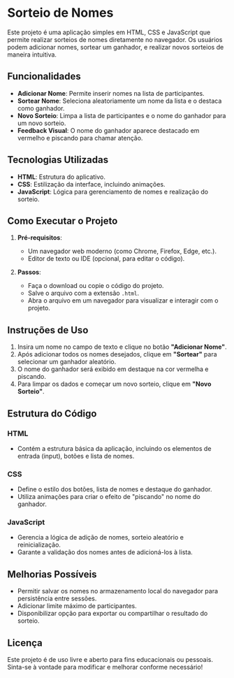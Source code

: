 # Sorteio de Nomes

Este projeto é uma aplicação simples em HTML, CSS e JavaScript que permite realizar sorteios de nomes diretamente no navegador. Os usuários podem adicionar nomes, sortear um ganhador, e realizar novos sorteios de maneira intuitiva.

## Funcionalidades

- **Adicionar Nome**: Permite inserir nomes na lista de participantes.
- **Sortear Nome**: Seleciona aleatoriamente um nome da lista e o destaca como ganhador.
- **Novo Sorteio**: Limpa a lista de participantes e o nome do ganhador para um novo sorteio.
- **Feedback Visual**: O nome do ganhador aparece destacado em vermelho e piscando para chamar atenção.

## Tecnologias Utilizadas

- **HTML**: Estrutura do aplicativo.
- **CSS**: Estilização da interface, incluindo animações.
- **JavaScript**: Lógica para gerenciamento de nomes e realização do sorteio.

## Como Executar o Projeto

1. **Pré-requisitos**:
   - Um navegador web moderno (como Chrome, Firefox, Edge, etc.).
   - Editor de texto ou IDE (opcional, para editar o código).

2. **Passos**:
   - Faça o download ou copie o código do projeto.
   - Salve o arquivo com a extensão `.html`.
   - Abra o arquivo em um navegador para visualizar e interagir com o projeto.

## Instruções de Uso

1. Insira um nome no campo de texto e clique no botão **"Adicionar Nome"**.
2. Após adicionar todos os nomes desejados, clique em **"Sortear"** para selecionar um ganhador aleatório.
3. O nome do ganhador será exibido em destaque na cor vermelha e piscando.
4. Para limpar os dados e começar um novo sorteio, clique em **"Novo Sorteio"**.

## Estrutura do Código

### HTML
- Contém a estrutura básica da aplicação, incluindo os elementos de entrada (input), botões e lista de nomes.

### CSS
- Define o estilo dos botões, lista de nomes e destaque do ganhador.
- Utiliza animações para criar o efeito de "piscando" no nome do ganhador.

### JavaScript
- Gerencia a lógica de adição de nomes, sorteio aleatório e reinicialização.
- Garante a validação dos nomes antes de adicioná-los à lista.

## Melhorias Possíveis

- Permitir salvar os nomes no armazenamento local do navegador para persistência entre sessões.
- Adicionar limite máximo de participantes.
- Disponibilizar opção para exportar ou compartilhar o resultado do sorteio.

## Licença

Este projeto é de uso livre e aberto para fins educacionais ou pessoais. Sinta-se à vontade para modificar e melhorar conforme necessário!

